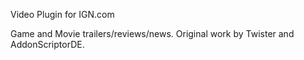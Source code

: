 Video Plugin for IGN.com

Game and Movie trailers/reviews/news.
Original work by Twister and AddonScriptorDE.
